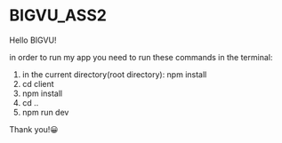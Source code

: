 # BIGVU_ASS2

Hello BIGVU!

in order to run my app you need to run these commands in the terminal:

1. in the current directory(root directory):  npm install
2. cd client
3. npm install
4. cd ..
5. npm run dev


Thank you!😀
